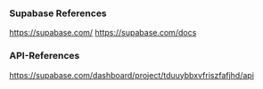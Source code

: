 ### Supabase References
https://supabase.com/
https://supabase.com/docs

### API-References
https://supabase.com/dashboard/project/tduuybbxvfriszfafjhd/api
